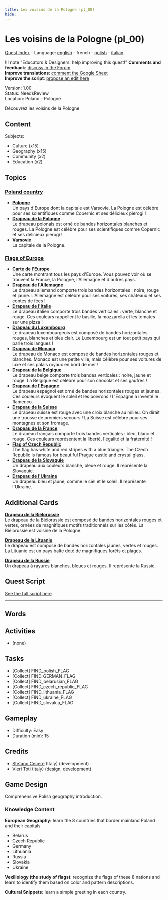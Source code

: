 ```yaml
---
title: Les voisins de la Pologne (pl_00)
hide:
---
```


# Les voisins de la Pologne (pl_00)
[Quest Index](./index.fr.md) - Language: [english](./pl_00.md) - french - [polish](./pl_00.pl.md) - [italian](./pl_00.it.md)

!!! note "Educators & Designers: help improving this quest!"
    **Comments and feedback**: [discuss in the Forum](https://antura.discourse.group/t/pl-00-the-neighbors-of-poland/31/1)  
    **Improve translations**: [comment the Google Sheet](https://docs.google.com/spreadsheets/d/1FPFOy8CHor5ArSg57xMuPAG7WM27-ecDOiU-OmtHgjw/edit?gid=1929643794#gid=1929643794)  
    **Improve the script**: [propose an edit here](https://github.com/vgwb/Antura/blob/main/Assets/_discover/_quests/PL_00%20Geo%20Poland/PL_00%20Geo%20Poland%20-%20Yarn%20Script.yarn)  

Version: 1.00  
Status: NeedsReview  
Location: Poland - Pologne

Découvrez les voisins de la Pologne

## Content
Subjects: 

  - Culture (x15)
  - Geography (x15)
  - Community (x2)
  - Education (x2)

## Topics
### [Poland country](../topics/index.md#poland)

  - **[Pologne](../cards/index.md#country_poland)**  
    Un pays d'Europe dont la capitale est Varsovie. La Pologne est célèbre pour ses scientifiques comme Copernic et ses délicieux pierogi !  
  - **[Drapeau de la Pologne](../cards/index.md#flag_poland)**  
    Le drapeau polonais est orné de bandes horizontales blanches et rouges. La Pologne est célèbre pour ses scientifiques comme Copernic et ses délicieux pierogi !  
  - **[Varsovie](../cards/index.md#capital_warsaw)**  
    La capitale de la Pologne.  
### [Flags of Europe](../topics/index.md#flags_euroe)

  - **[Carte de l'Europe](../cards/index.md#concept_europe_map)**  
    Une carte montrant tous les pays d'Europe. Vous pouvez voir où se trouvent la France, la Pologne, l'Allemagne et d'autres pays.  
  - **[Drapeau de l'Allemagne](../cards/index.md#flag_germany)**  
    Le drapeau allemand comporte trois bandes horizontales : noire, rouge et jaune. L'Allemagne est célèbre pour ses voitures, ses châteaux et ses contes de fées !  
  - **[Drapeau de l'Italie](../cards/index.md#flag_italy)**  
    Le drapeau italien comporte trois bandes verticales : verte, blanche et rouge. Ces couleurs rappellent le basilic, la mozzarella et les tomates sur une pizza !  
  - **[Drapeau du Luxembourg](../cards/index.md#flag_luxembourg)**  
    Le drapeau luxembourgeois est composé de bandes horizontales rouges, blanches et bleu clair. Le Luxembourg est un tout petit pays qui parle trois langues !  
  - **[Drapeau de Monaco](../cards/index.md#flag_monaco)**  
    Le drapeau de Monaco est composé de bandes horizontales rouges et blanches. Monaco est une petite ville, mais célèbre pour ses voitures de luxe et ses palais royaux en bord de mer !  
  - **[Drapeau de la Belgique](../cards/index.md#flag_belgium)**  
    Le drapeau belge comporte trois bandes verticales : noire, jaune et rouge. La Belgique est célèbre pour son chocolat et ses gaufres !  
  - **[Drapeau de l'Espagne](../cards/index.md#flag_spain)**  
    Le drapeau espagnol est orné de bandes horizontales rouges et jaunes. Ces couleurs évoquent le soleil et les poivrons ! L'Espagne a inventé le flamenco.  
  - **[Drapeau de la Suisse](../cards/index.md#flag_switzerland)**  
    Le drapeau suisse est rouge avec une croix blanche au milieu. On dirait une trousse de premiers secours ! La Suisse est célèbre pour ses montagnes et son fromage.  
  - **[Drapeau de la France](../cards/index.md#flag_france)**  
    Le drapeau français comporte trois bandes verticales : bleu, blanc et rouge. Ces couleurs représentent la liberté, l'égalité et la fraternité !  
  - **[Flag of Czech Republic](../cards/index.md#flag_czech_republic)**  
    The flag has white and red stripes with a blue triangle. The Czech Republic is famous for beautiful Prague castle and crystal glass.  
  - **[Drapeau de la Slovaquie](../cards/index.md#flag_slovakia)**  
    Un drapeau aux couleurs blanche, bleue et rouge. Il représente la Slovaquie.  
  - **[Drapeau de l'Ukraine](../cards/index.md#flag_ukraine)**  
    Un drapeau bleu et jaune, comme le ciel et le soleil. Il représente l'Ukraine.  

## Additional Cards
**[Drapeau de la Biélorussie](../cards/index.md#flag_belarus)**  
Le drapeau de la Biélorussie est composé de bandes horizontales rouges et vertes, ornées de magnifiques motifs traditionnels sur les côtés. La Biélorussie est voisine de la Pologne.  

**[Drapeau de la Lituanie](../cards/index.md#flag_lithuania)**  
Le drapeau est composé de bandes horizontales jaunes, vertes et rouges. La Lituanie est un pays balte doté de magnifiques forêts et plages.  

**[Drapeau de la Russie](../cards/index.md#flag_russia)**  
Un drapeau à rayures blanches, bleues et rouges. Il représente la Russie.  

## Quest Script

[See the full script here](./pl_00-script.fr.md)

---

## Words
## Activities
- (none)

## Tasks
- [Collect] FIND_polish_FLAG
- [Collect] FIND_GERMAN_FLAG
- [Collect] FIND_belarusian_FLAG
- [Collect] FIND_czech_republic_FLAG
- [Collect] FIND_lithuania_FLAG
- [Collect] FIND_ukraine_FLAG
- [Collect] FIND_slovakia_FLAG
## Gameplay
- Difficulty: Easy
- Duration (min): 15
## Credits
- [Stefano Cecere](https://stefanocecere.com) (Italy) (development)
- Vieri Toti (Italy) (design, development)

## Game Design
Comprehensive Polish geography introduction.

### Knowledge Content

**European Geography:** learn the 8 countries that border mainland Poland and their capitals

- Belarus
- Czech Republic
- Germany
- Lithuania
- Russia
- Slovakia
- Ukraine

**Vexillology (the study of flags)**: recognize the flags of these 8 nations and learn to identify them based on color and pattern descriptions.

**Cultural Snippets:** learn a simple greeting in each country.

